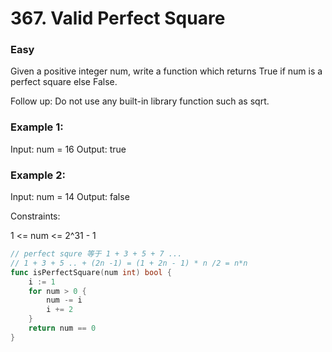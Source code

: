 # 367. Valid Perfect Square

### Easy

Given a positive integer num, write a function which returns True if num is a perfect square else False.

Follow up: Do not use any built-in library function such as sqrt.

### Example 1:

Input: num = 16
Output: true

### Example 2:

Input: num = 14
Output: false

Constraints:

1 <= num <= 2^31 - 1

```go
// perfect squre 等于 1 + 3 + 5 + 7 ...
// 1 + 3 + 5 .. + (2n -1) = (1 + 2n - 1) * n /2 = n*n
func isPerfectSquare(num int) bool {
	i := 1
	for num > 0 {
		num -= i
		i += 2
	}
	return num == 0
}

```